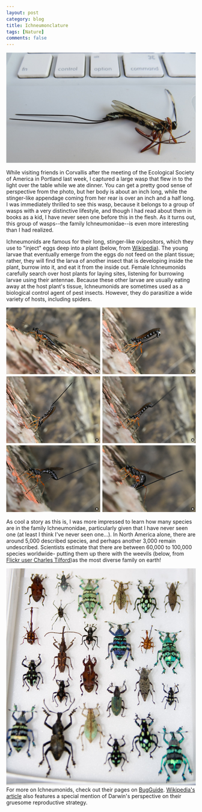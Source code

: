 ```yaml
---
layout: post
category: blog
title: Ichneumonclature
tags: [Nature]
comments: false
---
```

![ichneumon](/assets/images/ichneumon-img_2409-copy1.jpg)

While visiting friends in Corvallis after the meeting of the Ecological Society of America in Portland last week, I captured a large wasp that flew in to the light over the table while we ate dinner. You can get a pretty good sense of perspective from the photo, but her body is about an inch long, while the stinger-like appendage coming from her rear is over an inch and a half long. I was immediately thrilled to see this wasp, because it belongs to a group of wasps with a very distinctive lifestyle, and though I had read about them in books as a kid, I have never seen one before this in the flesh.  As it turns out, this group of wasps--the family Ichneumonidae--is even more interesting than I had realized.

Ichneumonids are famous for their long, stinger-like ovipositors, which they use to "inject" eggs deep into a plant (below, from [Wikipedia](https://en.wikipedia.org/wiki/File:Dolichomitus_imperator_Oviposition_R_Bartz.jpg)). The young larvae that eventually emerge from the eggs do not feed on the plant tissue; rather, they will find the larva of another insect that is developing inside the plant, burrow into it, and eat it from the inside out. Female Ichneumonids carefully search over host plants for laying sites, listening for burrowing larvae using their antennae. Because these other larvae are usually eating away at the host plant's tissue, Ichneumonids are sometimes used as a biological control agent of pest insects. However, they do parasitize a wide variety of hosts, including spiders.

![ichneumon laying eggs](/assets/images/Dolichomitus_imperator_Oviposition_R_Bartz.jpg)

As cool a story as this is, I was more impressed to learn how many species are in the family Ichneumonidae, particularly given that I have never seen one (at least I think I've never seen one...). In North America alone, there are around 5,000 described species, and perhaps another 3,000 remain undescribed. Scientists estimate that there are between 60,000 to 100,000 species worldwide- putting them up there with the weevils (below, from [Flickr user Charles Tilford](https://www.flickr.com/photos/charlestilford/3883373479/))as the most diverse family on earth!

![weevil drawer](/assets/images/weevils_3883373479_afa0aa5345_o.jpeg)
For more on Ichneumonids, check out their pages on [BugGuide](http://bugguide.net/node/view/150). [Wikipedia's article](https://en.wikipedia.org/wiki/Ichneumonidae) also features a special mention of Darwin's perspective on their gruesome reproductive strategy.
